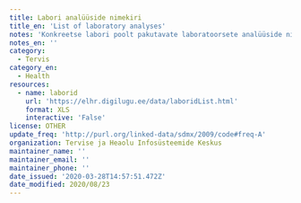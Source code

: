 ```yaml
---
title: Labori analüüside nimekiri
title_en: 'List of laboratory analyses'
notes: 'Konkreetse labori poolt pakutavate laboratoorsete analüüside nimekiri koos lisanduvate andmetega.'
notes_en: ''
category:
  - Tervis
category_en:
  - Health
resources:
  - name: laborid
    url: 'https://elhr.digilugu.ee/data/laboridList.html'
    format: XLS
    interactive: 'False'
license: OTHER
update_freq: 'http://purl.org/linked-data/sdmx/2009/code#freq-A'
organization: Tervise ja Heaolu Infosüsteemide Keskus
maintainer_name: ''
maintainer_email: ''
maintainer_phone: ''
date_issued: '2020-03-28T14:57:51.472Z'
date_modified: 2020/08/23
---
```

